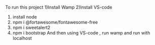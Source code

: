 To run this project 
1)Install Wamp
2)Install VS-code
  1) install node
  2) npm i @fortawesome/fontawesome-free
  3) npm i sweetalert2
  4) npm i bootstrap
And then using VS-code , run wamp and run with localhost 
